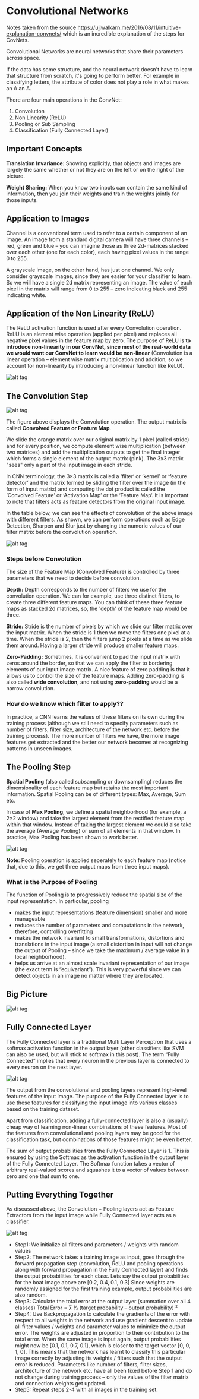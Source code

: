 # Convolutional Networks

Notes taken from the source https://ujjwalkarn.me/2016/08/11/intuitive-explanation-convnets/ which is an incredible explanation of the
steps for CovNets.

Convolutional Networks are neural networks that share their parameters across space.

If the data has some structure, and the neural network doesn't have to learn that structure from scratch, it's going to perform better.
For example in classifying letters, the attribute of color does not play a role in what makes an A an A.

There are four main operations in the ConvNet:

1. Convolution
2. Non Linearity (ReLU)
3. Pooling or Sub Sampling
4. Classification (Fully Connected Layer)

## Important Concepts

**Translation Invariance:** Showing explicitly, that objects and images are largely the same whether or not they are on the left or on the right of the picture.

**Weight Sharing:** When you know two inputs can contain the same kind of information, then you join their weights and train the weights
jointly for those inputs.

## Application to Images

Channel is a conventional term used to refer to a certain component of an image. An image from a standard digital camera will have three channels – red, green and blue – you can imagine those as three 2d-matrices stacked over each other (one for each color), each having pixel values in the range 0 to 255.

A grayscale image, on the other hand, has just one channel. We only consider grayscale images, since they are easier for your classifier to
learn. So we will have a single 2d matrix representing an image. The value of each pixel in the matrix will range from 0 to 255 – zero indicating black and 255 indicating white.

## Application of the Non Linearity (ReLU)

The ReLU activation function is used after every Convolution operation. ReLU is an element wise operation (applied per pixel) and replaces all negative pixel values in the feature map by zero. The purpose of ReLU is **to introduce non-linearity in our ConvNet, since most of the real-world data we would want our ConvNet to learn would be non-linear** (Convolution is a linear operation – element wise matrix multiplication and addition, so we account for non-linearity by introducing a non-linear function like ReLU).

![alt tag](https://ujwlkarn.files.wordpress.com/2016/08/screen-shot-2016-08-07-at-6-18-19-pm.png?w=748)


## The Convolution Step

![alt tag](https://ujwlkarn.files.wordpress.com/2016/07/convolution_schematic.gif?w=268&h=196)

The figure above displays the Convolution operation. The output matrix is called **Convolved Feature or Feature Map**.

We slide the orange matrix over our original matrix by 1 pixel (called stride) and for every position, we compute element
wise multiplication (between two matrices) and add the multiplication outputs to get the final integer which forms a single
element of the output matrix (pink). The 3x3 matrix "sees" only a part of the input image in each stride.

In CNN terminology, the 3×3 matrix is called a ‘filter‘ or ‘kernel’ or ‘feature detector’ and the matrix formed by sliding the filter over the image (in the form of input matrix) and computing the dot product is called the ‘Convolved Feature’ or ‘Activation Map’ or the ‘Feature Map‘. It is important to note that filters acts as feature detectors from the original input image.

In the table below, we can see the effects of convolution of the above image with different filters. As shown, we can perform operations such as Edge Detection, Sharpen and Blur just by changing the numeric values of our filter matrix before the convolution operation.

![alt tag](https://ujwlkarn.files.wordpress.com/2016/08/screen-shot-2016-08-05-at-11-03-00-pm.png?w=342&h=562)

### Steps before Convolution

The size of the Feature Map (Convolved Feature) is controlled by three parameters that we need to decide before convolution.

**Depth:** Depth corresponds to the number of filters we use for the convolution operation. We can for example, use three
distinct filters, to create three different feature maps. You can think of these three feature maps as stacked 2d matrices, so,
the 'depth' of the feature map would be three.

**Stride:** Stride is the number of pixels by which we slide our filter matrix over the input matrix. When the stride is 1 then
we move the filters one pixel at a time. When the stride is 2, then the filters jump 2 pixels at a time as we slide them around.
Having a larger stride will produce smaller feature maps.

**Zero-Padding:** Sometimes, it is convenient to pad the input matrix with zeros around the border, so that we can apply the filter to bordering elements of our input image matrix. A nice feature of zero padding is that it allows us to control the size of the feature maps. Adding zero-padding is also called **wide convolution**, and not using **zero-padding** would be a narrow convolution.

### How do we know which filter to apply??

In practice, a CNN learns the values of these filters on its own during the training process (although we still need to specify parameters such as number of filters, filter size, architecture of the network etc. before the training process). The more number of filters we have, the more image features get extracted and the better our network becomes at recognizing patterns in unseen images.

## The Pooling Step

**Spatial Pooling** (also called subsampling or downsampling) reduces the dimensionality of each feature map but retains the most important information. Spatial Pooling can be of different types: Max, Average, Sum etc.

In case of **Max Pooling**, we define a spatial neighborhood (for example, a 2×2 window) and take the largest element from the rectified feature map within that window. Instead of taking the largest element we could also take the average (Average Pooling) or sum of all elements in that window. In practice, Max Pooling has been shown to work better.

![alt tag](https://ujwlkarn.files.wordpress.com/2016/08/screen-shot-2016-08-10-at-3-38-39-am.png?w=494)

**Note**: Pooling operation is applied seperately to each feature map (notice that, due to this, we get three output maps from three input maps).

### What is the Purpose of Pooling

The function of Pooling is to progressively reduce the spatial size of the input representation. In particular, pooling

- makes the input representations (feature dimension) smaller and more manageable
- reduces the number of parameters and computations in the network, therefore, controlling overfitting
- makes the network invariant to small transformations, distortions and translations in the input image (a small distortion in input will not change the output of Pooling – since we take the maximum / average value in a local neighborhood).
- helps us arrive at an almost scale invariant representation of our image (the exact term is “equivariant”). This is very powerful since we can detect objects in an image no matter where they are located.

## Big Picture

![alt tag](https://ujwlkarn.files.wordpress.com/2016/08/screen-shot-2016-08-08-at-2-26-09-am.png?w=748)

## Fully Connected Layer

The Fully Connected layer is a traditional Multi Layer Perceptron that uses a softmax activation function in the output layer (other classifiers like SVM can also be used, but will stick to softmax in this post). The term “Fully Connected” implies that every neuron in the previous layer is connected to every neuron on the next layer.

![alt tag](https://ujwlkarn.files.wordpress.com/2016/08/screen-shot-2016-08-06-at-12-34-02-am.png?w=484&h=152)

The output from the convolutional and pooling layers represent high-level features of the input image. The purpose of the Fully Connected layer is to use these features for classifying the input image into various classes based on the training dataset.

Apart from classification, adding a fully-connected layer is also a (usually) cheap way of learning non-linear combinations of these features. Most of the features from convolutional and pooling layers may be good for the classification task, but combinations of those features might be even better.

The sum of output probabilities from the Fully Connected Layer is 1. This is ensured by using the Softmax as the activation function in the output layer of the Fully Connected Layer. The Softmax function takes a vector of arbitrary real-valued scores and squashes it to a vector of values between zero and one that sum to one.

## Putting Everything Together

As discussed above, the Convolution + Pooling layers act as Feature Extractors from the input image while Fully Connected layer acts as a classifier.

![alt tag](https://ujwlkarn.files.wordpress.com/2016/08/screen-shot-2016-08-07-at-9-15-21-pm.png?w=748)

- Step1: We initialize all filters and parameters / weights with random values
- Step2: The network takes a training image as input, goes through the forward propagation step (convolution, ReLU and pooling operations along with forward propagation in the Fully Connected layer) and finds the output probabilities for each class.
Lets say the output probabilities for the boat image above are [0.2, 0.4, 0.1, 0.3]
Since weights are randomly assigned for the first training example, output probabilities are also random.
- Step3: Calculate the total error at the output layer (summation over all 4 classes)
 Total Error = ∑  ½ (target probability – output probability) ²
- Step4: Use Backpropagation to calculate the gradients of the error with respect to all weights in the network and use gradient descent to update all filter values / weights and parameter values to minimize the output error.
The weights are adjusted in proportion to their contribution to the total error.
When the same image is input again, output probabilities might now be [0.1, 0.1, 0.7, 0.1], which is closer to the target vector [0, 0, 1, 0].
This means that the network has learnt to classify this particular image correctly by adjusting its weights / filters such that the output error is reduced.
Parameters like number of filters, filter sizes, architecture of the network etc. have all been fixed before Step 1 and do not change during training process – only the values of the filter matrix and connection weights get updated.
- Step5: Repeat steps 2-4 with all images in the training set.
